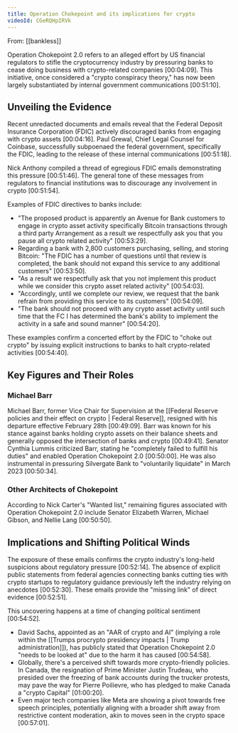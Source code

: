 ```yaml
---
title: Operation Chokepoint and its implications for crypto
videoId: CGeRQHpIRVk
---
```


From: [[bankless]] <br/> 

Operation Chokepoint 2.0 refers to an alleged effort by US financial regulators to stifle the cryptocurrency industry by pressuring banks to cease doing business with crypto-related companies <a class="yt-timestamp" data-t="00:04:09">[00:04:09]</a>. This initiative, once considered a "crypto conspiracy theory," has now been largely substantiated by internal government communications <a class="yt-timestamp" data-t="00:51:10">[00:51:10]</a>.

## Unveiling the Evidence

Recent unredacted documents and emails reveal that the Federal Deposit Insurance Corporation (FDIC) actively discouraged banks from engaging with crypto assets <a class="yt-timestamp" data-t="00:04:16">[00:04:16]</a>. Paul Grewal, Chief Legal Counsel for Coinbase, successfully subpoenaed the federal government, specifically the FDIC, leading to the release of these internal communications <a class="yt-timestamp" data-t="00:51:18">[00:51:18]</a>.

Nick Anthony compiled a thread of egregious FDIC emails demonstrating this pressure <a class="yt-timestamp" data-t="00:51:46">[00:51:46]</a>. The general tone of these messages from regulators to financial institutions was to discourage any involvement in crypto <a class="yt-timestamp" data-t="00:51:54">[00:51:54]</a>.

Examples of FDIC directives to banks include:
*   "The proposed product is apparently an Avenue for Bank customers to engage in crypto asset activity specifically Bitcoin transactions through a third party Arrangement as a result we respectfully ask you that you pause all crypto related activity" <a class="yt-timestamp" data-t="00:53:29">[00:53:29]</a>.
*   Regarding a bank with 2,800 customers purchasing, selling, and storing Bitcoin: "The FDIC has a number of questions until that review is completed, the bank should not expand this service to any additional customers" <a class="yt-timestamp" data-t="00:53:50">[00:53:50]</a>.
*   "As a result we respectfully ask that you not implement this product while we consider this crypto asset related activity" <a class="yt-timestamp" data-t="00:54:03">[00:54:03]</a>.
*   "Accordingly, until we complete our review, we request that the bank refrain from providing this service to its customers" <a class="yt-timestamp" data-t="00:54:09">[00:54:09]</a>.
*   "The bank should not proceed with any crypto asset activity until such time that the FC I has determined the bank's ability to implement the activity in a safe and sound manner" <a class="yt-timestamp" data-t="00:54:20">[00:54:20]</a>.

These examples confirm a concerted effort by the FDIC to "choke out crypto" by issuing explicit instructions to banks to halt crypto-related activities <a class="yt-timestamp" data-t="00:54:40">[00:54:40]</a>.

## Key Figures and Their Roles

### Michael Barr
Michael Barr, former Vice Chair for Supervision at the [[Federal Reserve policies and their effect on crypto | Federal Reserve]], resigned with his departure effective February 28th <a class="yt-timestamp" data-t="00:49:09">[00:49:09]</a>. Barr was known for his stance against banks holding crypto assets on their balance sheets and generally opposed the intersection of banks and crypto <a class="yt-timestamp" data-t="00:49:41">[00:49:41]</a>. Senator Cynthia Lummis criticized Barr, stating he "completely failed to fulfill his duties" and enabled Operation Chokepoint 2.0 <a class="yt-timestamp" data-t="00:50:00">[00:50:00]</a>. He was also instrumental in pressuring Silvergate Bank to "voluntarily liquidate" in March 2023 <a class="yt-timestamp" data-t="00:50:34">[00:50:34]</a>.

### Other Architects of Chokepoint
According to Nick Carter's "Wanted list," remaining figures associated with Operation Chokepoint 2.0 include Senator Elizabeth Warren, Michael Gibson, and Nellie Lang <a class="yt-timestamp" data-t="00:50:50">[00:50:50]</a>.

## Implications and Shifting Political Winds

The exposure of these emails confirms the crypto industry's long-held suspicions about regulatory pressure <a class="yt-timestamp" data-t="00:52:14">[00:52:14]</a>. The absence of explicit public statements from federal agencies connecting banks cutting ties with crypto startups to regulatory guidance previously left the industry relying on anecdotes <a class="yt-timestamp" data-t="00:52:30">[00:52:30]</a>. These emails provide the "missing link" of direct evidence <a class="yt-timestamp" data-t="00:52:51">[00:52:51]</a>.

This uncovering happens at a time of changing political sentiment <a class="yt-timestamp" data-t="00:54:52">[00:54:52]</a>.
*   David Sachs, appointed as an "AAR of crypto and AI" (implying a role within the [[Trumps procrypto presidency impacts | Trump administration]]), has publicly stated that Operation Chokepoint 2.0 "needs to be looked at" due to the harm it has caused <a class="yt-timestamp" data-t="00:54:58">[00:54:58]</a>.
*   Globally, there's a perceived shift towards more crypto-friendly policies. In Canada, the resignation of Prime Minister Justin Trudeau, who presided over the freezing of bank accounts during the trucker protests, may pave the way for Pierre Poilievre, who has pledged to make Canada a "crypto Capital" <a class="yt-timestamp" data-t="01:00:20">[01:00:20]</a>.
*   Even major tech companies like Meta are showing a pivot towards free speech principles, potentially aligning with a broader shift away from restrictive content moderation, akin to moves seen in the crypto space <a class="yt-timestamp" data-t="00:57:01">[00:57:01]</a>.